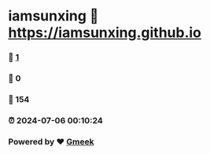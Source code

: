 # iamsunxing :link: https://iamsunxing.github.io 
### :page_facing_up: [1](https://iamsunxing.github.io/tag.html) 
### :speech_balloon: 0 
### :hibiscus: 154 
### :alarm_clock: 2024-07-06 00:10:24 
### Powered by :heart: [Gmeek](https://github.com/Meekdai/Gmeek)
